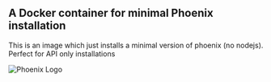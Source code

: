 ## A Docker container for minimal Phoenix installation

This is an image which just installs a minimal version of phoenix (no nodejs). Perfect for API only installations

![Phoenix Logo](https://www.filepicker.io/api/file/9prSmznZTiaRRmI3t89E)
